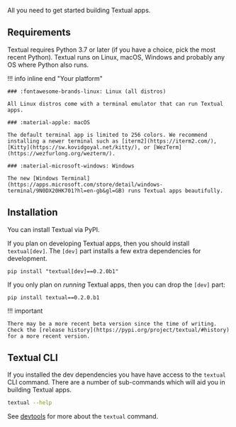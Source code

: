 All you need to get started building Textual apps.

## Requirements

Textual requires Python 3.7 or later (if you have a choice, pick the most recent Python). Textual runs on Linux, macOS, Windows and probably any OS where Python also runs.

!!! info inline end "Your platform"

    ### :fontawesome-brands-linux: Linux (all distros)

    All Linux distros come with a terminal emulator that can run Textual apps.

    ### :material-apple: macOS

    The default terminal app is limited to 256 colors. We recommend installing a newer terminal such as [iterm2](https://iterm2.com/), [Kitty](https://sw.kovidgoyal.net/kitty/), or [WezTerm](https://wezfurlong.org/wezterm/).

    ### :material-microsoft-windows: Windows

    The new [Windows Terminal](https://apps.microsoft.com/store/detail/windows-terminal/9N0DX20HK701?hl=en-gb&gl=GB) runs Textual apps beautifully.

## Installation

You can install Textual via PyPI.

If you plan on developing Textual apps, then you should install `textual[dev]`. The `[dev]` part installs a few extra dependencies for development.

```
pip install "textual[dev]==0.2.0b1"
```

If you only plan on _running_ Textual apps, then you can drop the `[dev]` part:

```
pip install textual==0.2.0.b1
```

!!! important

    There may be a more recent beta version since the time of writing. Check the [release history](https://pypi.org/project/textual/#history) for a more recent version.

## Textual CLI

If you installed the dev dependencies you have have access to the `textual` CLI command. There are a number of sub-commands which will aid you in building Textual apps.

```bash
textual --help
```

See [devtools](guide/devtools.md) for more about the `textual` command.
